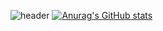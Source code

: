 ![header](https://capsule-render.vercel.app/api?type=wave&color=auto&height=300&section=header&text=capsule%20render&fontSize=90)
[![Anurag's GitHub stats](https://github-readme-stats.vercel.app/api?username=dlawlstn1616)](https://github.com/dlawlstn1616/github-readme-stats)
